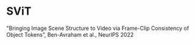 # SViT
"Bringing Image Scene Structure to Video via Frame-Clip Consistency of Object Tokens”, Ben-Avraham et al., NeurIPS 2022
